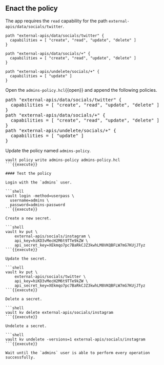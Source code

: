 ## Enact the policy

The app requires the `read` capability for the path `external-apis/data/socials/twitter`.

```hcl
path "external-apis/data/socials/twitter" {
  capabilities = [ "create", "read", "update", "delete" ]
}

path "external-apis/data/socials/+" {
  capabilities = [ "create", "read", "update", "delete" ]
}

path "external-apis/undelete/socials/+" {
  capabilities = [ "update" ]
}
```

Open the `admins-policy.hcl`{{open}} and append the following policies.

<pre class="file" data-filename="admins-policy.hcl" data-target="append">
path "external-apis/data/socials/twitter" {
  capabilities = [ "create", "read", "update", "delete" ]
}
path "external-apis/data/socials/+" {
  capabilities = [ "create", "read", "update", "delete" ]
}
path "external-apis/undelete/socials/+" {
  capabilities = [ "update" ]
}
</pre>

Update the policy named `admins-policy`.

```shell
vault policy write admins-policy admins-policy.hcl
```{{execute}}

#### Test the policy

Login with the `admins` user.

```shell
vault login -method=userpass \
  username=admins \
  password=admins-password
```{{execute}}

Create a new secret.

```shell
vault kv put \
    external-apis/socials/instagram \
    api_key=hiKD3vMecH2M6t9TTe9kZW \
    api_secret_key=XEkmqo7pc7BaRkCJZ3kwhLM8VKQBFLW7mG7KUjJTyz
```{{execute}}

Update the secret.

```shell
vault kv put \
    external-apis/socials/twitter \
    api_key=hiKD3vMecH2M6t9TTe9kZW \
    api_secret_key=XEkmqo7pc7BaRkCJZ3kwhLM8VKQBFLW7mG7KUjJTyz
```{{execute}}

Delete a secret.

```shell
vault kv delete external-apis/socials/instagram
```{{execute}}

Undelete a secret.

```shell
vault kv undelete -versions=1 external-apis/socials/instagram
```{{execute}}

Wait until the `admins` user is able to perform every operation successfully.
